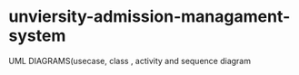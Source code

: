 # unviersity-admission-managament-system
UML DIAGRAMS(usecase, class , activity and sequence diagram
